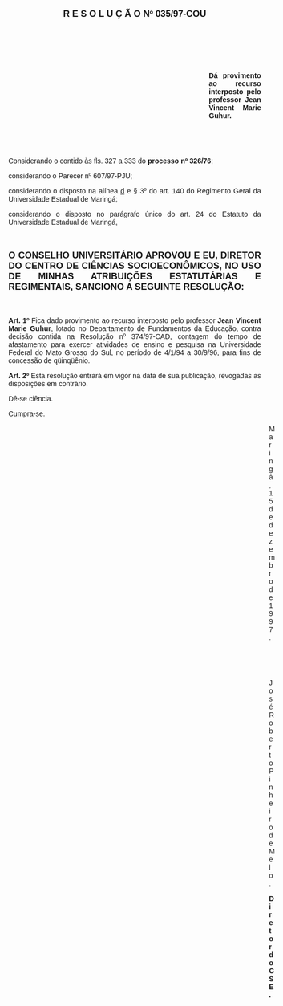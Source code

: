 <BODY>

<B><FONT FACE="Arial" SIZE=4><P ALIGN="CENTER">R E S O L U &Ccedil; &Atilde; O   Nº   035/97-COU</P>
</B></FONT><FONT FACE="Arial">
<P>&nbsp;</P>
<P>&nbsp;</P>
<P>&nbsp;</P><DIR>
<DIR>
<DIR>
<DIR>
<DIR>
<DIR>
<DIR>
<DIR>
<DIR>
<DIR>

<B><P ALIGN="JUSTIFY">D&aacute; provimento ao recurso interposto pelo professor Jean Vincent Marie Guhur.</P>
</B>
<P>&nbsp;</P>
<P>&nbsp;</P></DIR>
</DIR>
</DIR>
</DIR>
</DIR>
</DIR>
</DIR>
</DIR>
</DIR>
</DIR>

<P ALIGN="JUSTIFY">&#9;Considerando o contido &agrave;s fls. 327 a 333 do <B>processo nº 326/76</B>;</P>
<P ALIGN="JUSTIFY">&#9;considerando o Parecer nº 607/97-PJU;</P>
<P ALIGN="JUSTIFY">&#9;considerando o disposto na al&iacute;nea <U>d</U> e § 3º do art. 140 do Regimento Geral da Universidade Estadual de Maring&aacute;;</P>
<P ALIGN="JUSTIFY">&#9;considerando o disposto no par&aacute;grafo &uacute;nico do art. 24 do Estatuto da Universidade Estadual de Maring&aacute;,</P>
<P ALIGN="JUSTIFY"></P>
<P ALIGN="JUSTIFY">&nbsp;</P>
</FONT><B><FONT FACE="Arial" SIZE=4><P ALIGN="JUSTIFY">O CONSELHO UNIVERSIT&Aacute;RIO APROVOU E EU, DIRETOR DO CENTRO DE CI&Ecirc;NCIAS SOCIOECON&Ocirc;MICOS, NO USO DE MINHAS ATRIBUI&Ccedil;&Otilde;ES ESTATUT&Aacute;RIAS E REGIMENTAIS, SANCIONO A SEGUINTE RESOLU&Ccedil;&Atilde;O:</P>
</B></FONT><FONT FACE="Arial"><P ALIGN="JUSTIFY"></P>
<P ALIGN="JUSTIFY">&nbsp;</P>
<P ALIGN="JUSTIFY">&#9;<B>Art. 1º </B>Fica dado provimento ao recurso interposto pelo professor <B>Jean Vincent Marie Guhur</B>, lotado no Departamento de Fundamentos da Educa&ccedil;&atilde;o, contra decis&atilde;o contida na Resolu&ccedil;&atilde;o nº 374/97-CAD, contagem do tempo de afastamento para exercer atividades de ensino e pesquisa na Universidade Federal do Mato Grosso do Sul, no per&iacute;odo de 4/1/94 a 30/9/96, para fins de concess&atilde;o de q&uuml;inq&uuml;&ecirc;nio.</P>
<P ALIGN="JUSTIFY">&#9;<B>Art. 2º</B> Esta resolu&ccedil;&atilde;o entrar&aacute; em vigor na data de sua publica&ccedil;&atilde;o, revogadas as disposi&ccedil;&otilde;es em contr&aacute;rio.</P>
<P>&#9;D&ecirc;-se ci&ecirc;ncia.</P>
<P>&#9;Cumpra-se.</P>
<DIR>
<DIR>
<DIR>
<DIR>
<DIR>
<DIR>
<DIR>
<DIR>
<DIR>
<DIR>
<DIR>
<DIR>
<DIR>

<P>Maring&aacute;, 15 de dezembro de 1997.</P>

<P>&nbsp;</P>
<P>&nbsp;</P>
<P>Jos&eacute; Roberto Pinheiro de Melo,</P>
<B><P>Diretor do CSE.</P></DIR>
</DIR>
</DIR>
</DIR>
</DIR>
</DIR>
</DIR>
</DIR>
</DIR>
</DIR>
</DIR>
</DIR>
</DIR>
</B></FONT></BODY>
